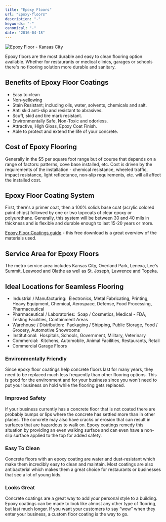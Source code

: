 ```yaml
---
title: "Epoxy Floors"
url: "Epoxy-floors"
description: "-"
keywords: "-"
canonical: "-"
date: "2016-04-18"
---
```


![Epoxy Floor - Kansas City](images/Epoxy-Floor-300x300.jpg)

Epoxy floors are the most durable and easy to clean flooring option available. Whether for restaurants or medical clinics, garages or schools there's no flooring solution more durable and sanitary.

## Benefits of Epoxy Floor Coatings

- Easy to clean
- Non-yellowing
- Stain Resistant; including oils, water, solvents, chemicals and salt.
- Anti skid anti-slip and resistant to abrasives.
- Scuff, skid and tire mark resistant.
- Environmentally Safe, Non-Toxic and odorless.
- Attractive, High Gloss, Epoxy Coat Finish.
- Able to protect and extend the life of your concrete.

## Cost of Epoxy Flooring

Generally in the $5 per square foot range but of course that depends on a range of factors: patterns, cove base installed, etc. Cost is driven by the requirements of the installation - chemical resistance, wheeled traffic, impact resistance, light reflectance, non-slip requirements, etc. will all affect the installed cost.

## Epoxy Floor Coating System

First, there's a primer coat, then a 100% solids base coat (acrylic colored paint chips) followed by one or two topcoats of clear epoxy or polyurethane. Generally, this system will be between 30 and 40 mils in thickness and is flexible and durable enough to last 15-20 years or more.

[Epoxy Floor Coatings guide](https://crestwoodpainting.com/cwp/wp-content/uploads/2016/04/SHERW1144-Epoxy-Coatings-Guide.pdf) - this free download is a great overview of the materials used.

## Service Area for Epoxy Floors

The metro service area includes Kansas City, Overland Park, Lenexa, Lee's Summit, Leawood and Olathe as well as St. Joseph, Lawrence and Topeka.

## Ideal Locations for Seamless Flooring

- Industrial / Manufacturing:  Electronics, Metal Fabricating, Printing, Heavy Equipment, Chemical, Aerospace, Defense, Food Processing, Pharmaceutical
- Pharmaceutical / Laboratories:  Soap / Cosmetics, Medical - FDA, Testing Facilities, Containment Areas
- Warehouse / Distribution:  Packaging / Shipping, Public Storage, Food / Grocery, Automotive Showrooms
- Institutional:  Hospitals, Schools, Government, Military, Veterinary
- Commercial:  Kitchens, Automobile, Animal Facilities, Restaurants, Retail
- Commercial Garage Floors

### **Environmentally Friendly**

Since epoxy floor coatings help concrete floors last for many years, they need to be replaced much less frequently than other flooring options. This is good for the environment and for your business since you won’t need to put your business on hold while the flooring gets replaced.

### **Improved Safety**

If your business currently has a concrete floor that is not coated there are probably bumps or lips where the concrete has settled more than in other places. The concrete may also have cracks or erosion that can result in surfaces that are hazardous to walk on. Epoxy coatings remedy this situation by providing an even walking surface and can even have a non-slip surface applied to the top for added safety.

### **Easy To Clean**

Concrete floors with an epoxy coating are water and dust-resistant which make them incredibly easy to clean and maintain. Most coatings are also antibacterial which makes them a great choice for restaurants or businesses that see a lot of young kids.

### **Looks Great**

Concrete coatings are a great way to add your personal style to a building. Epoxy coatings can be made to look like almost any other type of flooring, but last much longer. If you want your customers to say “wow” when they enter your business, a custom floor coating is the way to go.
